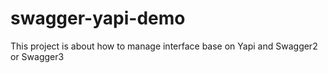 # swagger-yapi-demo
This project is about how to manage interface base on Yapi and Swagger2 or Swagger3
